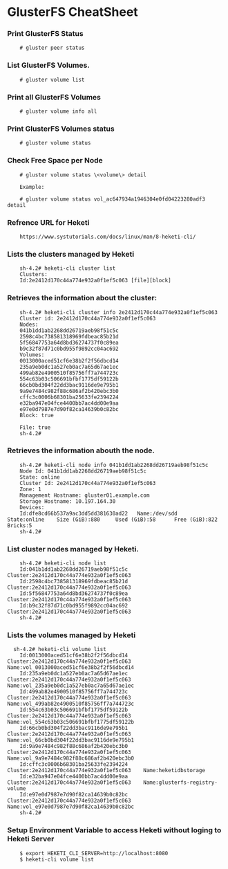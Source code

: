 # GlusterFS CheatSheet 


### Print GlusterFS Status

        # gluster peer status

### List GlusterFS Volumes.

        # gluster volume list

### Print all GlusterFS Volumes

        # gluster volume info all

### Print GlusterFS Volumes status

        # gluster volume status


### Check Free Space per Node

        # gluster volume status \<volume\> detail
          
        Example:
        
        # gluster volume status vol_ac647934a1946304e0fd04223280adf3  detail

### Refrence URL for Heketi
        https://www.systutorials.com/docs/linux/man/8-heketi-cli/
       
### Lists the clusters managed by Heketi
        
        sh-4.2# heketi-cli cluster list
        Clusters:
        Id:2e2412d170c44a774e932a0f1ef5c063 [file][block]
        
### Retrieves the information about the cluster:
        
        sh-4.2# heketi-cli cluster info 2e2412d170c44a774e932a0f1ef5c063
        Cluster id: 2e2412d170c44a774e932a0f1ef5c063
        Nodes:
        041b1dd1ab2268dd26719aeb98f51c5c
        2598c4bc738581318969fdbeac85b21d
        5f56847753a64d8bd36274737f0c89ea
        b9c32f87d71c0bd955f9892cc04ac692
        Volumes:
        0013000aced51cf6e38b2f2f56dbcd14
        235a9eb0dc1a527eb0ac7a65d67ae1ec
        499ab82e4900510f85756ff7a744723c
        554c63b03c506691bfbf1775df59122b
        66cb0bd304f22dd3bac9116de9e795b1
        9a9e7484c982f88c686af2b420ebc3b0
        cffc3c0006b68301ba25633fe2394224
        e32ba947e04fce4400bb7ac4dd00e9aa
        e97e0d7987e7d90f82ca14639b0c82bc
        Block: true

        File: true
        sh-4.2#
        
### Retrieves the information abouth the node.
        
        sh-4.2# heketi-cli node info 041b1dd1ab2268dd26719aeb98f51c5c
        Node Id: 041b1dd1ab2268dd26719aeb98f51c5c
        State: online
        Cluster Id: 2e2412d170c44a774e932a0f1ef5c063
        Zone: 1
        Management Hostname: gluster01.example.com
        Storage Hostname: 10.197.164.30
        Devices:
        Id:dfe8cd66b537a9ac3dd5dd381630ad22   Name:/dev/sdd            State:online    Size (GiB):880     Used (GiB):58      Free (GiB):822     Bricks:5
        sh-4.2#
        
### List cluster nodes managed by Heketi.
        sh-4.2# heketi-cli node list
        Id:041b1dd1ab2268dd26719aeb98f51c5c     Cluster:2e2412d170c44a774e932a0f1ef5c063
        Id:2598c4bc738581318969fdbeac85b21d     Cluster:2e2412d170c44a774e932a0f1ef5c063
        Id:5f56847753a64d8bd36274737f0c89ea     Cluster:2e2412d170c44a774e932a0f1ef5c063
        Id:b9c32f87d71c0bd955f9892cc04ac692     Cluster:2e2412d170c44a774e932a0f1ef5c063
        sh-4.2#
        
### Lists the volumes managed by Heketi
      sh-4.2# heketi-cli volume list
        Id:0013000aced51cf6e38b2f2f56dbcd14    Cluster:2e2412d170c44a774e932a0f1ef5c063    Name:vol_0013000aced51cf6e38b2f2f56dbcd14
        Id:235a9eb0dc1a527eb0ac7a65d67ae1ec    Cluster:2e2412d170c44a774e932a0f1ef5c063    Name:vol_235a9eb0dc1a527eb0ac7a65d67ae1ec
        Id:499ab82e4900510f85756ff7a744723c    Cluster:2e2412d170c44a774e932a0f1ef5c063    Name:vol_499ab82e4900510f85756ff7a744723c
        Id:554c63b03c506691bfbf1775df59122b    Cluster:2e2412d170c44a774e932a0f1ef5c063    Name:vol_554c63b03c506691bfbf1775df59122b
        Id:66cb0bd304f22dd3bac9116de9e795b1    Cluster:2e2412d170c44a774e932a0f1ef5c063    Name:vol_66cb0bd304f22dd3bac9116de9e795b1
        Id:9a9e7484c982f88c686af2b420ebc3b0    Cluster:2e2412d170c44a774e932a0f1ef5c063    Name:vol_9a9e7484c982f88c686af2b420ebc3b0
        Id:cffc3c0006b68301ba25633fe2394224    Cluster:2e2412d170c44a774e932a0f1ef5c063    Name:heketidbstorage
        Id:e32ba947e04fce4400bb7ac4dd00e9aa    Cluster:2e2412d170c44a774e932a0f1ef5c063    Name:glusterfs-registry-volume
        Id:e97e0d7987e7d90f82ca14639b0c82bc    Cluster:2e2412d170c44a774e932a0f1ef5c063    Name:vol_e97e0d7987e7d90f82ca14639b0c82bc
        sh-4.2#
  
### Setup Environment Variable to access Heketi without loging to Heketi Server

        $ export HEKETI_CLI_SERVER=http://localhost:8080
        $ heketi-cli volume list
        
